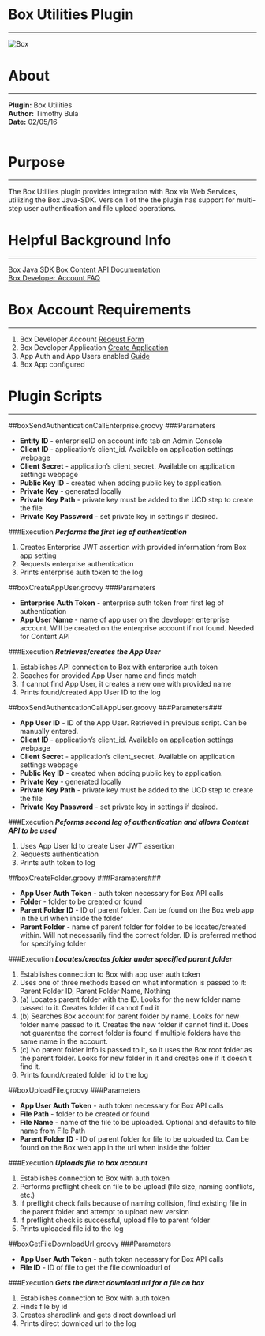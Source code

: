 # Box Utilities Plugin
***

![Box](http://static.appvn.com/i/uploads/thumbnails/122014/751821432ff9dda060e758d352540a0b-5-icon.png)

# About
***
**Plugin:** Box Utilities  
**Author:** Timothy Bula  
**Date:** 02/05/16
<br/>
<br/>

# Purpose
***
The Box Utiliies plugin provides integration with Box via Web Services, utilizing the Box Java-SDK. Version 1 of the the plugin has support for multi-step user authentication and file upload operations.


# Helpful Background Info
***
[Box Java SDK](https://github.com/box/box-java-sdk) 
[Box Content API Documentation](https://box-content.readme.io/reference "General overview")    
[Box Developer Account FAQ](https://box-content.readme.io/docs/developer-account-faq)



# Box Account Requirements
***
  
1. Box Developer Account [Reqeust Form](https://app.box.com/signup/o/default_developer_offer) 
2. Box Developer Application [Create Application](https://www.box.com/developers/services)
3. App Auth and App Users enabled [Guide](https://box-content.readme.io/docs/box-platform "Start of the box platform information")   
4. Box App configured


# Plugin Scripts
***
##boxSendAuthenticationCallEnterprise.groovy
###Parameters  

* **Entity ID** - enterpriseID on account info tab on Admin Console  
* **Client ID** - application’s client_id. Available on application settings webpage
* **Client Secret** - application’s client_secret. Available on application settings webpage
* **Public Key ID** - created when adding public key to application. 
* **Private Key** - generated locally 
* **Private Key Path** - private key must be added to the UCD step to create the file
* **Private Key Password** - set private key in settings if desired.

###Execution 
***Performs the first leg of authentication***  

1. Creates Enterprise JWT assertion with provided information from Box app setting  
2. Requests  enterprise authentication  
3. Prints enterprise auth token to the log 
 

##boxCreateAppUser.groovy
###Parameters 

* **Enterprise Auth Token** - enterprise auth token from first leg of authentication
* **App User Name** - name of app user on the developer enterprise account. Will be created on the enterprise account if not found. Needed for Content API

###Execution 
***Retrieves/creates the App User***
 
1. Establishes API connection to Box with enterprise auth token
2. Seaches for provided App User name and finds match
3. If cannot find App User, it creates a new one with provided name
4. Prints found/created App User ID to the log


##boxSendAuthentcationCallAppUser.groovy
###Parameters###

* **App User ID** - ID of the App User. Retrieved in previous script. Can be manually entered.   
* **Client ID** - application’s client_id. Available on application settings webpage
* **Client Secret** - application’s client_secret. Available on application settings webpage
* **Public Key ID** - created when adding public key to application. 
* **Private Key** - generated locally 
* **Private Key Path** - private key must be added to the UCD step to create the file
* **Private Key Password** - set private key in settings if desired.

###Execution 
***Peforms second leg of authentication and allows Content API to be used***
  
1. Uses App User Id to create User JWT assertion  
2. Requests authentication  
3. Prints auth token to log


##boxCreateFolder.groovy
###Parameters###

* **App User Auth Token** - auth token necessary for Box API calls
* **Folder** - folder to be created or found
* **Parent Folder ID** - ID of parent folder. Can be found on the Box web app in the url when inside the folder
* **Parent Folder** - name of parent folder for folder to be located/created within. Will not necessarily find the correct folder. ID is preferred method for specifying folder 

###Execution 
***Locates/creates folder under specified parent folder***

1. Establishes connection to Box with app user auth token  
2. Uses one of three methods based on what information is passed to it: Parent Folder ID, Parent Folder Name, Nothing
3. (a) Locates parent folder with the ID. Looks for the new folder name passed to it. Creates folder if cannot find it
4. (b) Searches Box account for parent folder by name. Looks for new folder name passed to it. Creates the new folder if cannot find it. Does not guarentee the correct folder is found if multiple folders have the same name in the account.
5. (c) No parent folder info is passed to it, so it uses the Box root folder as the parent folder. Looks for new folder in it and creates one if it doesn't find it. 
6. Prints found/created folder id to the log

##boxUploadFile.groovy
###Parameters

* **App User Auth Token** - auth token necessary for Box API calls
* **File Path** - folder to be created or found
* **File Name** - name of the file to be uploaded. Optional and defaults to file name from File Path
* **Parent Folder ID** - ID of parent folder for file to be uploaded to. Can be found on the Box web app in the url when inside the folder 

###Execution 
***Uploads file to box account***

1. Establishes connection to Box with auth token  
2. Performs preflight check on file to be upload (file size, naming conflicts, etc.)
3. If preflight check fails because of naming collision, find existing file in the parent folder and attempt to upload new version
4. If preflight check is successful, upload file to parent folder 
5. Prints uploaded file id to the log

##boxGetFileDownloadUrl.groovy
###Parameters

* **App User Auth Token** - auth token necessary for Box API calls   
* **File ID** - ID of file to get the file downloadurl of

###Execution 
***Gets the direct download url for a file on box***

1. Establishes connection to Box with auth token  
2. Finds file by id
3. Creates sharedlink and gets direct download url
4. Prints direct download url to the log
  

